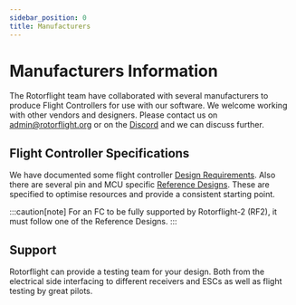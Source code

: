 ```yaml
---
sidebar_position: 0
title: Manufacturers
---
```


# Manufacturers Information

The Rotorflight team have collaborated with several manufacturers to produce Flight Controllers for use with our software. We welcome working with other vendors and designers. Please contact us on admin@rotorflight.org or on the [Discord](https://discord.gg/7S2Emh9TsR) and we can discuss further.

## Flight Controller Specifications

We have documented some flight controller [Design Requirements](Design-Requirements.md). Also there are several pin and MCU specific [Reference Designs](Reference-Design.md). These are specified to optimise resources and provide a consistent starting point.

:::caution[note]
For an FC to be fully supported by Rotorflight-2 (RF2), it must follow one of the Reference Designs.
:::

## Support

Rotorflight can provide a testing team for your design. Both from the electrical side interfacing to different receivers and ESCs as well as flight testing by great pilots.

